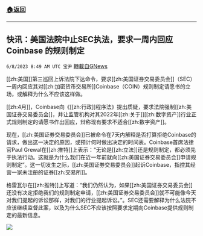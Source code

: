 ###  [:house:返回](README.md)
---


## 快讯：美国法院中止SEC执法，要求一周内回应Coinbase 的规则制定
`6/8/2023 8:49 AM UTC 宝尹` [轉載自GNews](https://gnews.org/articles/1367861)


[[zh:美国]]第三巡回上诉法院下达命令，要求[[zh:美国证券交易委员会]]（SEC）一周内回应其对[[zh:加密货币交易所]]Coinbase（COIN）规则制定请愿书的立场，或解释为什么不应该这样做。

[[zh:4月]]，Coinbase向《[[zh:行政]]程序法》提出质疑，要求法院强制[[zh:美国证券交易委员会]]，并让监管机构对其2022年[[zh:关于]][[zh:数字资产]]行业正式规则制定的请愿书作出回应，辩称现有要求不适合[[zh:数字资产]]。

现在，[[zh:美国证券交易委员会]]已被命令在7天内解释是否打算拒绝Coinbase的请求，做出这一决定的原因，或预计何时做出决定的时间表。Coinbase首席法律官Paul Grewal在[[zh:推特]]上表示：“无论是[[zh:立法]]还是规则制定，都必须先于执法行动。这就是为什么我们在近一年前就向[[zh:美国证券交易委员会]]申请规则制定”。这一切发生之际，[[zh:美国证券交易委员会]]起诉Coinbase，指控其经营一家未注册的证券[[zh:交易所]]。

格雷瓦尔在[[zh:推特]]上写道：“我们仍然认为，如果[[zh:美国证券交易委员会]]还没有决定拒绝我们的规则制定申请，[[zh:美国证券交易委员会]]就不可能像今天对我们提起的诉讼那样，对我们的行业提起诉讼。”。SEC还需要解释为什么法院不应该继续监督此案，以及为什么SEC不应该按照要求定期向Coinbase提供规则制定的最新信息。

![](https://i.imgur.com/qcKtpKl.jpg)

